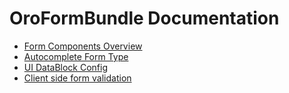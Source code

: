 OroFormBundle Documentation
===========================

- [Form Components Overview](./reference/form_components.md)
- [Autocomplete Form Type](./reference/autocomplete_form_type.md)
- [UI DataBlock Config](./reference/ui_datablock_config.md)
- [Client side form validation](./reference/js_validation.md)
